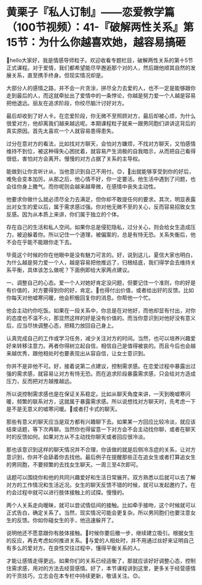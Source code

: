 # 黄栗子『私人订制』——恋爱教学篇（100节视频）：41-『破解两性关系』第15节：为什么你越喜欢她，越容易搞砸

🎼hello大家好，我是情感导师粒子。欢迎收看专题栏目，破解两性关系的第十5节正式课程。对于爱情，我们都希望能尽早邂逅那个对的人，然后跟他顺其自然的发展关系，直至携手终身。但现实情况却是。

大部分人的感情之路，并不会一片贪涂，拼尽全力去爱的人，也不一定是能够跟你走到最后的人，而这就牵扯出了爱情中的一条悖论，你越是努力爱一个人越是容易把他退远。丽友在追求阶段，你绞尽脑汁讨好对方。

最后却收到了好人卡。在恋爱阶段，你无微不至照顾对方，最后却被心烦，为什么很爱对方，他却离我们越来越远呢。本期课程粒子就来一跟男同胞们讲讲这背后的真实原因。首先太喜欢一个人就容易患得患失。

过分在意对方的看法，比如找对方聊天，会怕对方嫌烦，不找对方聊天，又怕感情维持不到位，被这种得失心困扰着，就容易产生消极的自我暗示，从而把自己看得很低，害怕对方会离开。慢慢的对方占据了关系的主导权。

能做到让你言听计从，当他意识到自己不用付。😊，🎼出就能够享受到你的好后，难免会变本加厉。从那之后，他心情不好，你一定要活。他生活中遇到了问题，也会往你身上撒气。而你呢则会越来越卑微，在感情中丧失主动性。

他要求你做什么就必须尽全力去满足，但你却不敢提任何的要求。其次，明显表露出对女生的爱以后，属于需求感过强。你对他无微不至的关心，反而容易招致女生反感。因为从本质上来讲，你们属于独立的个体。

存在自己的生活和私人空间。如果你总是侵犯隐私，过分关心，则会给女生造成压力，被迫躲着你。所以记住一个道理，被偏案的，总是有恃无恐。关系失衡后，他不会在乎能不能跟你走下去。

毕竟这个时候的你在他眼中是没有魅力可言的。好，说到这儿，夏信大家也明白，为什么越是努力爱一个人，越是容易把他推远了，归根结底，我们得学会去维持关系平衡，具体该怎么做呢？下面例即给大家两点建议。

一、调整自己的心态。爱一个人对她好肯定没问题，但要记住一个准则，你的好是有价值的，对方要得到你的好，肯定。🎼也得付出价值，或者给出好的反馈。比如你每天对他嘘寒问暖，他会积极回复你的消息。你帮他一个忙。

他会主动约你吃饭。如果在一段关系中，你总是在对他好，而他却显有付出，对你的态度也不温不火，那显然这样的好是没有价值的。而当你意识到对他好没有意义后，应当尽快调整心态，把精力放回自己身上。

认真完成自己的工作或学习任务，减少关注对方的时间。当然，也可以培养兴趣爱好来转移注意力。再者你得树立起自信，相信自己是值得被哀的。而且今后也会越来越优秀，跟他相处时也要表现出从容自信，让女士意识到。

你并不是非他不可。好，接着说第二点建议，控制需求感。在恋爱过程中暴露出过强的需求感，就容易让对方有恃无恐。而在追求阶段暴露需求感，只会给对方造成压力，反而把对方越推越远。

所以说控制需求感也是在保证关系稳定。比如从聊天角度来讲，一天到晚嘘寒问暖，频繁的联系对方，这就属于暴露需求感。所以说想找对方聊天时，先考虑一下是不是无意义的嘘寒问暖。🎼或者打卡式的聊天。

那些有意义的聊天应当是双方都有兴趣聊下去。如果某一方回应比较冷淡，就应该结束话题，等下次再聊。当然你也得留意一下对方会不会主动找你聊，或者在聊天时的反馈如何。如果对方从不主动找你聊天或者回应很冷淡。

那也该意识到这样的聊天情况并不合理，你该做的就是后侧冷冻症的关系，让对方意识到，你并不会舔着你去找他。最后例子在提醒那些正在追女生或者打算追女生的男同胞，不要频繁的去找女生聊天。一周三至4次即可。

话题可以围绕你和他的共同兴趣爱好和生活日常展开。双方熟悉以后就可以去了解对方的工作情况和生活近况。女生的聊天反馈不错的时候，就可以发起邀约了。在约会过程中就可以进行肢体接触上的试探。慢慢的。

两个人关系走向暧昧，就可以尝试情侣间的接触。比如牵手接吻，这个时候就可以正式告白，确定关系了。当然，现实情况可能会更复杂。所以男同胞们也要注意女生的反馈。你如你碰女生的手，他迅速躲开了。

说明他还不愿意跟你有肢体接触。🎼时候你要后撤一步，继续建立吸引。根据女生的反应，再去考虑如何推进关系。🎼与爱的人相处时，并不用通过丝好来证明自己有多么的爱对方。在良性交往过程中，懂得平衡关系的人。

才能让感情走得更远。如果你们的关系已经适衡了，那就应该好好调整心态，控制住需求感，用对的方法去经营感情。好了，本节课程讲到这里，更多关于经营感情的干货技巧，立志会在本专栏中持续更新，敬请关注。😊。


